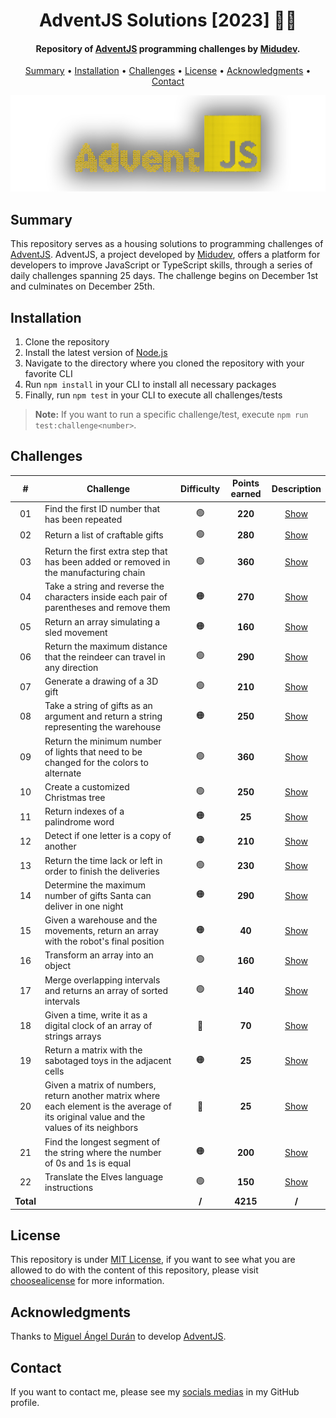 <h1 align="center">
    AdventJS Solutions [2023] 🎅🎄
</h1>

<h4 align="center">
    Repository of <a href="https://adventjs.dev/es" target="_blank">AdventJS<a> programming challenges by <a href="https://www.linkedin.com/in/midudev/" target="_blank">Midudev</a>.
</h4>

<p align="center">
    <a href="#----summary">Summary</a> •
    <a href="#----installation">Installation</a> •
    <a href="#----challenges">Challenges</a> •
    <a href="#----license">License</a> •
    <a href="#----acknowledgments">Acknowledgments</a> •
    <a href="#----contact">Contact</a>
</p>

<p align="center">
    <img src="./.github/adventjs-logo.png" width="625">
</p>

<h2>
    Summary
</h2>
<p>
    This repository serves as a housing solutions to programming challenges of <a href="https://adventjs.dev/es" target="_blank">AdventJS<a>. AdventJS, a project developed by <a href="https://www.linkedin.com/in/midudev/" target="_blank">Midudev</a>, offers a platform for developers to improve JavaScript or TypeScript skills, through a series of daily challenges spanning 25 days. The challenge begins on December 1st and culminates on December 25th.
</p>

<h2>
    Installation
</h2>
<ol>
    <li>Clone the repository</li>
    <li>Install the latest version of <a href="https://nodejs.org/es/" target="_blank">Node.js<a></li>
    <li>Navigate to the directory where you cloned the repository with your favorite CLI</li>
    <li>Run <code>npm install</code> in your CLI to install all necessary packages</li>
    <li>Finally, run <code>npm test</code> in your CLI to execute all challenges/tests</li>
</ol>

> **Note:** If you want to run a specific challenge/test, execute `npm run test:challenge<number>`.

<h2>
    Challenges
</h2>

|     #     | Challenge                                                                                                                                | Difficulty | Points earned |        Description         |
| :-------: | ---------------------------------------------------------------------------------------------------------------------------------------- | :--------: | :-----------: | :------------------------: |
|    01     | Find the first ID number that has been repeated                                                                                          |     🟢     |    **220**    | [Show](./src/01-challenge) |
|    02     | Return a list of craftable gifts                                                                                                         |     🟢     |    **280**    | [Show](./src/02-challenge) |
|    03     | Return the first extra step that has been added or removed in the manufacturing chain                                                    |     🟢     |    **360**    | [Show](./src/03-challenge) |
|    04     | Take a string and reverse the characters inside each pair of parentheses and remove them                                                 |     🟠     |    **270**    | [Show](./src/04-challenge) |
|    05     | Return an array simulating a sled movement                                                                                               |     🟠     |    **160**    | [Show](./src/05-challenge) |
|    06     | Return the maximum distance that the reindeer can travel in any direction                                                                |     🟢     |    **290**    | [Show](./src/06-challenge) |
|    07     | Generate a drawing of a 3D gift                                                                                                          |     🟢     |    **210**    | [Show](./src/07-challenge) |
|    08     | Take a string of gifts as an argument and return a string representing the warehouse                                                     |     🟠     |    **250**    | [Show](./src/08-challenge) |
|    09     | Return the minimum number of lights that need to be changed for the colors to alternate                                                  |     🟢     |    **360**    | [Show](./src/09-challenge) |
|    10     | Create a customized Christmas tree                                                                                                       |     🟢     |    **250**    | [Show](./src/10-challenge) |
|    11     | Return indexes of a palindrome word                                                                                                      |     🟠     |    **25**     | [Show](./src/11-challenge) |
|    12     | Detect if one letter is a copy of another                                                                                                |     🟠     |    **210**    | [Show](./src/12-challenge) |
|    13     | Return the time lack or left in order to finish the deliveries                                                                           |     🟢     |    **230**    | [Show](./src/13-challenge) |
|    14     | Determine the maximum number of gifts Santa can deliver in one night                                                                     |     🟠     |    **290**    | [Show](./src/14-challenge) |
|    15     | Given a warehouse and the movements, return an array with the robot's final position                                                     |     🟠     |    **40**     | [Show](./src/15-challenge) |
|    16     | Transform an array into an object                                                                                                        |     🟢     |    **160**    | [Show](./src/16-challenge) |
|    17     | Merge overlapping intervals and returns an array of sorted intervals                                                                     |     🟢     |    **140**    | [Show](./src/17-challenge) |
|    18     | Given a time, write it as a digital clock of an array of strings arrays                                                                  |     🔴     |    **70**     | [Show](./src/18-challenge) |
|    19     | Return a matrix with the sabotaged toys in the adjacent cells                                                                            |     🟠     |    **25**     | [Show](./src/19-challenge) |
|    20     | Given a matrix of numbers, return another matrix where each element is the average of its original value and the values of its neighbors |     🔴     |    **25**     | [Show](./src/20-challenge) |
|    21     | Find the longest segment of the string where the number of 0s and 1s is equal                                                            |     🟠     |    **200**    | [Show](./src/21-challenge) |
|    22     | Translate the Elves language instructions                                                                                                |     🟢     |    **150**    | [Show](./src/22-challenge) |
| **Total** |                                                                                                                                          |   **/**    |   **4215**    |           **/**            |

<h2>
    License
</h2>
<p>
    This repository is under <a href="./LICENSE" target="_blank">MIT License</a>, if you want to see what you are allowed to do with the content of this repository, please visit <a href="https://choosealicense.com/licenses/" target="_blank">choosealicense</a> for more information.
</p>

<h2>
    Acknowledgments
</h2>
<p>
    Thanks to <a href="https://www.linkedin.com/in/midudev/" target="_blank">Miguel Ángel Durán</a> to develop <a href="https://adventjs.dev/es" target="_blank">AdventJS<a>.
</p>

<h2>
    Contact
</h1>
<p>
    If you want to contact me, please see my <a href="https://github.com/hozlucas28" target="_blank">socials medias</a> in my GitHub profile.
</p>
